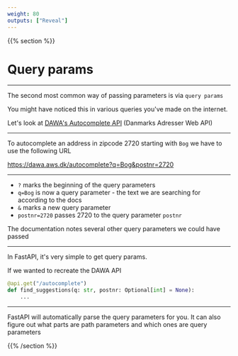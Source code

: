 ```yaml
---
weight: 80
outputs: ["Reveal"]
---
```


{{% section %}}

# Query params

---

The second most common way of passing parameters is via `query params`

You might have noticed this in various queries you've made on the internet.

Let's look at [DAWA's Autocomplete API](https://dawa.aws.dk/dok/api/autocomplete#autocomplete) (Danmarks Adresser Web API)

---

To autocomplete an address in zipcode 2720 starting with `Bog` we have to use the following URL

https://dawa.aws.dk/autocomplete?q=Bog&postnr=2720

---

- `?` marks the beginning of the query parameters
- `q=Bog` is now a query parameter - the text we are searching for according to the docs
- `&` marks a new query parameter
- `postnr=2720` passes 2720 to the query parameter `postnr`

The documentation notes several other query parameters we could have passed

---

In FastAPI, it's very simple to get query params.

If we wanted to recreate the DAWA API

```python
@api.get("/autocomplete")
def find_suggestions(q: str, postnr: Optional[int] = None):
    ...
```

---

FastAPI will automatically parse the query parameters for you. It can also figure out what parts are path parameters and which ones are query parameters
 
{{% /section %}}